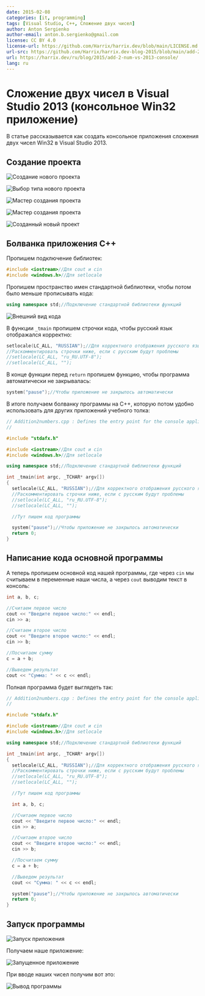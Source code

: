 ```yaml
---
date: 2015-02-08
categories: [it, programming]
tags: [Visual Studio, C++, Сложение двух чисел]
author: Anton Sergienko
author-email: anton.b.sergienko@gmail.com
license: CC BY 4.0
license-url: https://github.com/Harrix/harrix.dev/blob/main/LICENSE.md
url-src: https://github.com/Harrix/harrix.dev-blog-2015/blob/main/add-2-num-vs-2013-console/add-2-num-vs-2013-console.md
url: https://harrix.dev/ru/blog/2015/add-2-num-vs-2013-console/
lang: ru
---
```


# Сложение двух чисел в Visual Studio 2013 (консольное Win32 приложение)

В статье рассказывается как создать консольное приложения сложения двух чисел Win32 в Visual Studio 2013.

## Создание проекта

![Создание нового проекта](img/new-project_01.png)

![Выбор типа нового проекта](img/new-project_02.png)

![Мастер создания проекта](img/new-project_03.png)

![Мастер создания проекта](img/new-project_04.png)

![Созданный новый проект](img/new-project_05.png)

## Болванка приложения C++

Пропишем подключение библиотек:

```cpp
#include <iostream>//Для cout и cin
#include <windows.h>//Для setlocale
```

Пропишем пространство имен стандартной библиотеки, чтобы потом было меньше прописывать кода:

```cpp
using namespace std;//Подключение стандартной библиотеки функций
```

![Внешний вид кода](img/code.png)

В функции `_tmain` пропишем строчки кода, чтобы русский язык отображался корректно:

```cpp
setlocale(LC_ALL, "RUSSIAN");//Для корректного отображения русского языка
//Раскомментировать строчки ниже, если с русским будут проблемы
//setlocale(LC_ALL, "ru_RU.UTF-8");
//setlocale(LC_ALL, "");
```

В конце функции перед `return` пропишем функцию, чтобы программа автоматически не закрывалась:

```cpp
system("pause");//Чтобы приложение не закрылось автоматически
```

В итоге получаем болванку программы на C++, которую потом удобно использовать для других приложений учебного толка:

```cpp
// Addition2numbers.cpp : Defines the entry point for the console application.
//

#include "stdafx.h"

#include <iostream>//Для cout и cin
#include <windows.h>//Для setlocale

using namespace std;//Подключение стандартной библиотеки функций

int _tmain(int argc, _TCHAR* argv[])
{
  setlocale(LC_ALL, "RUSSIAN");//Для корректного отображения русского языка
  //Раскомментировать строчки ниже, если с русским будут проблемы
  //setlocale(LC_ALL, "ru_RU.UTF-8");
  //setlocale(LC_ALL, "");

  //Тут пишем код программы

  system("pause");//Чтобы приложение не закрылось автоматически
  return 0;
}
```

## Написание кода основной программы

А теперь пропишем основной код нашей программы, где через `cin` мы считываем в переменные наши числа, а через `cout` выводим текст в консоль:

```cpp
int a, b, c;

//Считаем первое число
cout << "Введите первое число:" << endl;
cin >> a;

//Считаем второе число
cout << "Введите второе число:" << endl;
cin >> b;

//Посчитаем сумму
c = a + b;

//Выведем результат
cout << "Сумма: " << c << endl;
```

Полная программа будет выглядеть так:

```cpp
// Addition2numbers.cpp : Defines the entry point for the console application.
//

#include "stdafx.h"

#include <iostream>//Для cout и cin
#include <windows.h>//Для setlocale

using namespace std;//Подключение стандартной библиотеки функций

int _tmain(int argc, _TCHAR* argv[])
{
  setlocale(LC_ALL, "RUSSIAN");//Для корректного отображения русского языка
  //Раскомментировать строчки ниже, если с русским будут проблемы
  //setlocale(LC_ALL, "ru_RU.UTF-8");
  //setlocale(LC_ALL, "");

  //Тут пишем код программы

  int a, b, c;

  //Считаем первое число
  cout << "Введите первое число:" << endl;
  cin >> a;

  //Считаем второе число
  cout << "Введите второе число:" << endl;
  cin >> b;

  //Посчитаем сумму
  c = a + b;

  //Выведем результат
  cout << "Сумма: " << c << endl;

  system("pause");//Чтобы приложение не закрылось автоматически
  return 0;
}
```

## Запуск программы

![Запуск приложения](img/run_01.png)

Получаем наше приложение:

![Запущенное приложение](img/run_02.png)

При вводе наших чисел получим вот это:

![Вывод программы](img/run_03.png)

